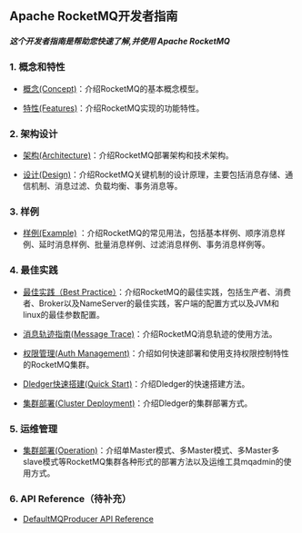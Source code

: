 ﻿Apache RocketMQ开发者指南
--------

##### 这个开发者指南是帮助您快速了解,并使用 Apache RocketMQ

### 1. 概念和特性

- [概念(Concept)](concept.md)：介绍RocketMQ的基本概念模型。

- [特性(Features)](features.md)：介绍RocketMQ实现的功能特性。

### 2. 架构设计

- [架构(Architecture)](architecture.md)：介绍RocketMQ部署架构和技术架构。

- [设计(Design)](design.md)：介绍RocketMQ关键机制的设计原理，主要包括消息存储、通信机制、消息过滤、负载均衡、事务消息等。

### 3. 样例

- [样例(Example)](RocketMQ_Example.md) ：介绍RocketMQ的常见用法，包括基本样例、顺序消息样例、延时消息样例、批量消息样例、过滤消息样例、事务消息样例等。

### 4. 最佳实践

- [最佳实践（Best Practice）](best_practice.md)：介绍RocketMQ的最佳实践，包括生产者、消费者、Broker以及NameServer的最佳实践，客户端的配置方式以及JVM和linux的最佳参数配置。
- [消息轨迹指南(Message Trace)](msg_trace/user_guide.md)：介绍RocketMQ消息轨迹的使用方法。
- [权限管理(Auth Management)](acl/user_guide.md)：介绍如何快速部署和使用支持权限控制特性的RocketMQ集群。

- [Dledger快速搭建(Quick Start)](dledger/quick_start.md)：介绍Dledger的快速搭建方法。

- [集群部署(Cluster Deployment)](dledger/deploy_guide.md)：介绍Dledger的集群部署方式。

### 5. 运维管理

- [集群部署(Operation)](operation.md)：介绍单Master模式、多Master模式、多Master多slave模式等RocketMQ集群各种形式的部署方法以及运维工具mqadmin的使用方式。

### 6. API Reference（待补充）

- [DefaultMQProducer API Reference](client/java/API_Reference_DefaultMQProducer.md)







